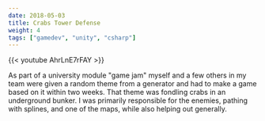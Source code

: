 ```yaml
---
date: 2018-05-03
title: Crabs Tower Defense
weight: 4
tags: ["gamedev", "unity", "csharp"]
---
```


{{< youtube AhrLnE7rFAY >}}

As part of a university module "game jam" myself and a few others in my team were given a random theme from a generator and had to make a game based on it within two weeks. That theme was fondling crabs in an underground bunker. I was primarily responsible for the enemies, pathing with splines, and one of the maps, while also helping out generally.
